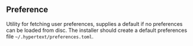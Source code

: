 ## Preference

Utility for fetching user preferences, supplies a default if no preferences can be loaded from disc. The installer should create a default preferences file `~/.hypertext/preferences.toml`.
